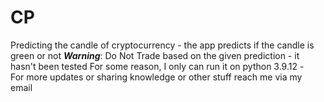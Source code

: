 # CP
Predicting the candle of cryptocurrency - the app predicts if the candle is green or not
***Warning***: Do Not Trade based on the given prediction - it hasn't been tested 
For some reason, I only can run it on python 3.9.12 -  
For more updates or sharing knowledge or other stuff reach me via my email
